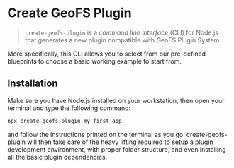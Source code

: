 # Create GeoFS Plugin

> `create-geofs-plugin` is a _command line interface_ (CLI) for Node.js that generates a new plugin compatible with GeoFS Plugin System.

More specifically, this CLI allows you to select from our pre-defined blueprints to choose a basic working example to start from.

## Installation

Make sure you have Node.js installed on your workstation, then open your terminal and type the following command:

```sh
npx create-geofs-plugin my-first-app
```

and follow the instructions printed on the terminal as you go. create-geofs-plugin will then take care of the heavy lifting required to setup a plugin development environment, with proper folder structure, and even installing all the basic plugin dependencies.
